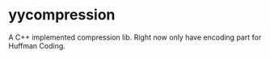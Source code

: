 yycompression
===

A C++ implemented compression lib. Right now only have encoding part for Huffman Coding.

